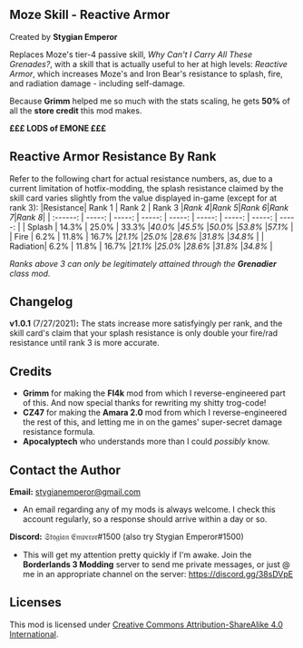 Moze Skill - Reactive Armor
---------------------------
Created by **Stygian Emperor**

Replaces Moze's tier-4 passive skill, *Why Can't I Carry All These Grenades?*, with a skill that is actually useful to her at high levels: *Reactive Armor*, which increases Moze's and Iron Bear's resistance to splash, fire, and radiation damage - including self-damage.

Because **Grimm** helped me so much with the stats scaling, he gets **50%** of all the **store credit** this mod makes. 

**£££ LODS of EMONE £££**

Reactive Armor Resistance By Rank
---------------------------------
Refer to the following chart for actual resistance numbers, as, due to a current limitation of hotfix-modding, the splash resistance claimed by the skill card varies slightly from the value displayed in-game (except for at rank 3):
|Resistance| Rank 1 | Rank 2 | Rank 3 |*Rank 4*|*Rank 5*|*Rank 6*|*Rank 7*|*Rank 8*|
| :------: | -----: | -----: | -----: | -----: | -----: | -----: | -----: | -----: |
|  Splash  | 14.3%  | 25.0%  | 33.3%  |*40.0%* |*45.5%* |*50.0%* |*53.8%* |*57.1%* |
|   Fire   |  6.2%  | 11.8%  | 16.7%  |*21.1%* |*25.0%* |*28.6%* |*31.8%* |*34.8%* |
| Radiation|  6.2%  | 11.8%  | 16.7%  |*21.1%* |*25.0%* |*28.6%* |*31.8%* |*34.8%* |

*Ranks above 3 can only be legitimately attained through the* ***Grenadier*** *class mod.*

Changelog
---------
**v1.0.1** (7/27/2021)**:** The stats increase more satisfyingly per rank, and the skill card's claim that your splash resistance is only double your fire/rad resistance until rank 3 is more accurate.

Credits
-------
- **Grimm** for making the **Fl4k** mod from which I reverse-engineered part of this. And now special thanks for rewriting my shitty trog-code!
- **CZ47** for making the **Amara 2.0** mod from which I reverse-engineered the rest of this, and letting me in on the games' super-secret damage resistance formula.
- **Apocalyptech** who understands more than I could *possibly* know.

Contact the Author
------------------
**Email:** stygianemperor@gmail.com
- An email regarding any of my mods is always welcome. I check this account regularly, so a response should arrive within a day or so.

**Discord:** 𝔖𝔱𝔶𝔤𝔦𝔞𝔫 𝔈𝔪𝔭𝔢𝔯𝔬𝔯#1500 (also try Stygian Emperor#1500)
- This will get my attention pretty quickly if I'm awake. Join the **Borderlands 3 Modding** server to send me private messages, or just @ me in an appropriate channel on the server: https://discord.gg/38sDVpE

Licenses
--------
This mod is licensed under [Creative Commons Attribution-ShareAlike 4.0 International](https://creativecommons.org/licenses/by-sa/4.0/).
